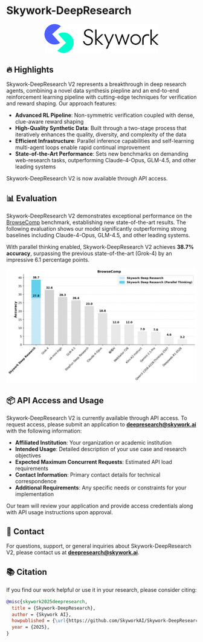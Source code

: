 # Skywork-DeepResearch

<div align="center">
  <img src="assets/skywork_logo.png" width="60%" alt="Skywork"/>
</div>

## 🔥 Highlights

Skywork-DeepResearch V2 represents a breakthrough in deep research agents, combining a novel data synthesis piepline and an end-to-end reinforcement learning pipeline with cutting-edge techniques for verification and reward shaping. Our approach features:

- **Advanced RL Pipeline**: Non-symmetric verification coupled with dense, clue-aware reward shaping
- **High-Quality Synthetic Data**: Built through a two-stage process that iteratively enhances the quality, diversity, and complexity of the data
- **Efficient Infrastructure**: Parallel inference capabilities and self-learning multi-agent loops enable rapid continual improvement
- **State-of-the-Art Performance**: Sets new benchmarks on demanding web-research tasks, outperforming Claude-4-Opus, GLM-4.5, and other leading systems

Skywork-DeepResearch V2 is now available through API access.

## 📊 Evaluation

Skywork-DeepResearch V2 demonstrates exceptional performance on the [BrowseComp](https://arxiv.org/abs/2504.12516) benchmark, establishing new state-of-the-art results. The following evaluation shows our model significantly outperforming strong baselines including Claude-4-Opus, GLM-4.5, and other leading systems.

With parallel thinking enabled, Skywork-DeepResearch V2 achieves **38.7% accuracy**, surpassing the previous state-of-the-art (Grok-4) by an impressive 6.1 percentage points.

![BrowseComp Performance Comparison](assets/browsecomp_perf.jpeg)

## 📦 API Access and Usage

Skywork-DeepResearch V2 is currently available through API access. To request access, please submit an application to **deepresearch@skywork.ai** with the following information:

- **Affiliated Institution**: Your organization or academic institution
- **Intended Usage**: Detailed description of your use case and research objectives
- **Expected Maximum Concurrent Requests**: Estimated API load requirements
- **Contact Information**: Primary contact details for technical correspondence
- **Additional Requirements**: Any specific needs or constraints for your implementation

Our team will review your application and provide access credentials along with API usage instructions upon approval.

## 📧 Contact

For questions, support, or general inquiries about Skywork-DeepResearch V2, please contact us at **deepresearch@skywork.ai**.

## 📚 Citation

If you find our work helpful or use it in your research, please consider citing:

```bibtex
@misc{skywork2025deepresearch,
  title = {Skywork-DeepResearch},
  author = {Skywork AI},
  howpublished = {\url{https://github.com/SkyworkAI/Skywork-DeepResearch}},
  year = {2025},
}
```